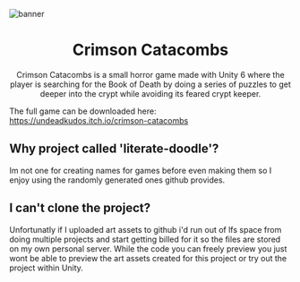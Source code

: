 ![banner](https://github.com/user-attachments/assets/07361dfc-f94a-4df3-9f0c-8f2574677ef6)

<h1 align="center">
Crimson Catacombs
</h1>
<p align="center">
Crimson Catacombs is a small horror game made with Unity 6 where the player is searching for the Book of Death by doing a series of puzzles to get deeper into the crypt while avoiding its feared crypt keeper. 

The full game can be downloaded here: https://undeadkudos.itch.io/crimson-catacombs
</p>
<h2>
Why project called 'literate-doodle'?
</h2>
<p>
Im not one for creating names for games before even making them so I enjoy using the randomly generated ones github provides.
</p>
<h2>
I can't clone the project?
</h2>
<p>
Unfortunatly if I uploaded art assets to github i'd run out of lfs space from doing multiple projects and start getting billed for it so the files are stored on my own personal server. While the code you can freely preview you just wont be able to preview the art assets created for this project or try out the project within Unity.
</p>
